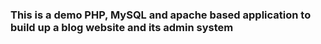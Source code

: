### This is a demo PHP, MySQL and apache based application to build up a blog website and its admin system

